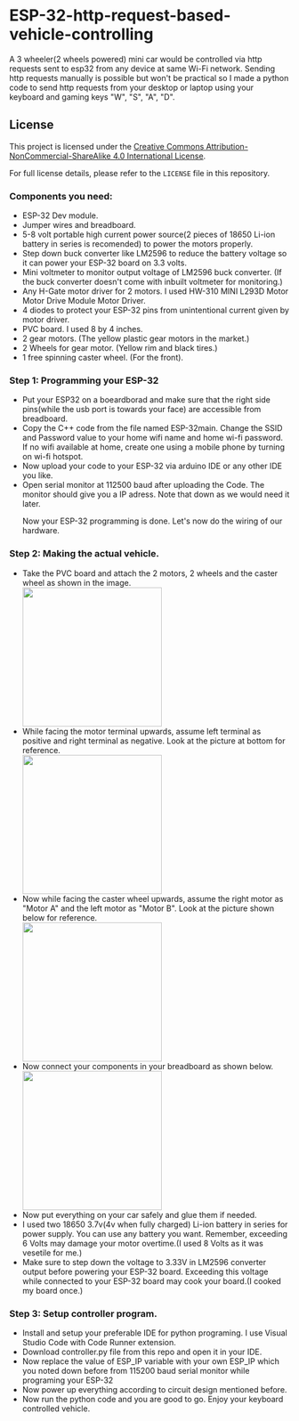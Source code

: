 # ESP-32-http-request-based-vehicle-controlling
A 3 wheeler(2 wheels powered) mini car would be controlled via http requests sent to esp32 from any device at same Wi-Fi network. Sending http requests manually is possible but won't be practical so I made a python code to send http requests from your desktop or laptop using your keyboard and gaming keys "W", "S", "A", "D".
## License

This project is licensed under the [Creative Commons Attribution-NonCommercial-ShareAlike 4.0 International License](LICENSE).

For full license details, please refer to the `LICENSE` file in this repository.

<h3>Components you need:</h3>
<ul>
<li> ESP-32 Dev module.</li>
<li>Jumper wires and breadboard.</li>
<li>5-8 volt portable high current power source(2 pieces of 18650 Li-ion battery in series is recomended) to power the motors properly.</li>
<li>Step down buck converter like LM2596 to reduce the battery voltage so it can power your ESP-32 board on 3.3 volts.</li>
<li>Mini voltmeter to monitor output voltage of LM2596 buck converter. (If the buck converter doesn't come with inbuilt voltmeter for monitoring.)</li>
<li>Any H-Gate motor driver for 2 motors. I used HW-310 MINI L293D Motor Motor Drive Module Motor Driver.</li>
<li>4 diodes to protect your ESP-32 pins from unintentional current given by motor driver.</li>
<li>PVC board. I used 8 by 4 inches.</li>
<li>2 gear motors. (The yellow plastic gear motors in the market.)</li>
<li>2 Wheels for gear motor. (Yellow rim and black tires.)</li>
<li>1 free spinning caster wheel. (For the front). </li>
</ul>

<h3>Step 1: Programming your ESP-32</h3>
<ul>
  <li>Put your ESP32 on a boeardborad and make sure that the right side pins(while the usb port is towards your face) are accessible from breadboard.</li>
  <li>Copy the C++ code from the file named ESP-32main. Change the SSID and Password value to your home wifi name and home wi-fi password. If no wifi available at home, create one using a mobile phone by turning on wi-fi hotspot.</li>
<li>Now upload your code to your ESP-32 via arduino IDE or any other IDE you like.</li>
<li>Open serial monitor at 112500 baud after uploading the Code. The monitor should give you a IP adress. Note that down as we would need it later.</li>
  <P>Now your ESP-32 programming is done. Let's now do the wiring of our hardware.</P>
</ul>
<h3>Step 2: Making the actual vehicle. </h3>
<ul>
  <li>Take the PVC board and attach the 2 motors, 2 wheels and the caster wheel as shown in the image.
</li>
<img src="https://github.com/user-attachments/assets/fe2d057f-20e2-44d7-beba-df0c2e34a35a" width="250" height="250">
<li>While facing the motor terminal upwards, assume left terminal as positive and right terminal as negative. Look at the picture at bottom for reference.</li>
<img src="https://github.com/user-attachments/assets/ef098f74-9ace-44c7-ac0c-34a3c448bc10" width="250" height="250" >
<li>Now while facing the caster wheel upwards, assume the right motor as "Motor A" and the left motor as "Motor B". Look at the picture shown below for reference.</li>
<img src="https://github.com/user-attachments/assets/df9bfd2a-7096-4fce-b876-e17284e66fc0" width="250" height="250">
<li>Now connect your components in your breadboard as shown below.</li>
<img src="https://github.com/user-attachments/assets/331e5cc3-9280-4a81-b70b-ce556004bf1e" width="250" height="250">
<li>Now put everything on your car safely and glue them if needed.</li>
<li>I used two 18650 3.7v(4v when fully charged) Li-ion battery in series for power supply. You can use any battery you want. Remember, exceeding 6 Volts may damage your motor overtime.(I used 8 Volts as it was vesetile for me.)</li>
<li>Make sure to step down the voltage to 3.33V in LM2596 converter output before powering your ESP-32 board. Exceeding this voltage while connected to your ESP-32 board may cook your board.(I cooked my board once.)</li>

</ul>
<h3>Step 3: Setup controller program.</h3>
<ul>
  <li>Install and setup your preferable IDE for python programing. I use Visual Studio Code with Code Runner extension.</li>
  <li>Download controller.py file from this repo and open it in your IDE. </li>
  <li>Now replace the value of ESP_IP variable with your own ESP_IP which you noted down before from 115200 baud serial monitor while programing your ESP-32</li>
  <li>Now power up everything according to circuit design mentioned before.</li>
  <li>Now run the python code and you are good to go. Enjoy your keyboard controlled vehicle.</li>
</ul>







